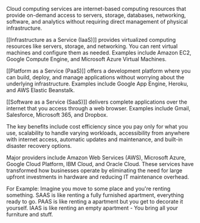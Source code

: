 Cloud computing services are internet-based computing resources that provide on-demand access to servers, storage, databases, networking, software, and analytics without requiring direct management of physical infrastructure.

[[Infrastructure as a Service (IaaS)]] provides virtualized computing resources like servers, storage, and networking. You can rent virtual machines and configure them as needed. Examples include Amazon EC2, Google Compute Engine, and Microsoft Azure Virtual Machines.

[[Platform as a Service (PaaS)]] offers a development platform where you can build, deploy, and manage applications without worrying about the underlying infrastructure. Examples include Google App Engine, Heroku, and AWS Elastic Beanstalk.

[[Software as a Service (SaaS)]] delivers complete applications over the internet that you access through a web browser. Examples include Gmail, Salesforce, Microsoft 365, and Dropbox.

The key benefits include cost efficiency since you pay only for what you use, scalability to handle varying workloads, accessibility from anywhere with internet access, automatic updates and maintenance, and built-in disaster recovery options.

Major providers include Amazon Web Services (AWS), Microsoft Azure, Google Cloud Platform, IBM Cloud, and Oracle Cloud. These services have transformed how businesses operate by eliminating the need for large upfront investments in hardware and reducing IT maintenance overhead.


For Example:
Imagine you move to some place and you're renting something.
SAAS is like renting a fully furnished apartment, everything ready to go.
PAAS is like renting a apartment but you get to decorate it yourself.
IAAS is like renting an empty apartment - You bring all your furniture and stuff.
